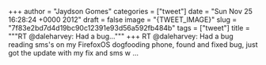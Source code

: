 
+++
author = "Jaydson Gomes"
categories = ["tweet"]
date = "Sun Nov 25 16:28:24 +0000 2012"
draft = false
image = "{TWEET_IMAGE}"
slug = "7f83e2bd7d4d19bc90c12391e93d56a592fb484b"
tags = ["tweet"]
title = """RT @daleharvey: Had a bug..."""
+++
RT @daleharvey: Had a bug reading sms's on my FirefoxOS dogfooding phone, found and fixed bug, just got the update with my fix and sms w ...
